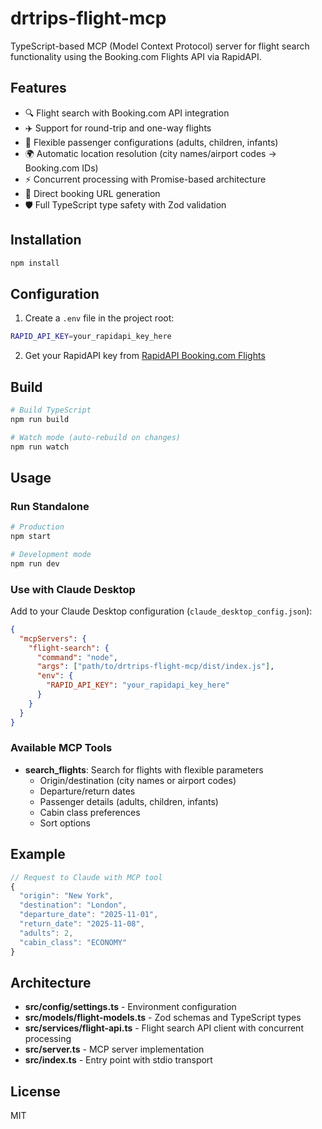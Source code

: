 # drtrips-flight-mcp

TypeScript-based MCP (Model Context Protocol) server for flight search functionality using the Booking.com Flights API via RapidAPI.

## Features

- 🔍 Flight search with Booking.com API integration
- ✈️ Support for round-trip and one-way flights
- 👥 Flexible passenger configurations (adults, children, infants)
- 🌍 Automatic location resolution (city names/airport codes → Booking.com IDs)
- ⚡ Concurrent processing with Promise-based architecture
- 🔗 Direct booking URL generation
- 🛡️ Full TypeScript type safety with Zod validation

## Installation

```bash
npm install
```

## Configuration

1. Create a `.env` file in the project root:

```bash
RAPID_API_KEY=your_rapidapi_key_here
```

2. Get your RapidAPI key from [RapidAPI Booking.com Flights](https://rapidapi.com/DataCrawler/api/booking-com15)

## Build

```bash
# Build TypeScript
npm run build

# Watch mode (auto-rebuild on changes)
npm run watch
```

## Usage

### Run Standalone

```bash
# Production
npm start

# Development mode
npm run dev
```

### Use with Claude Desktop

Add to your Claude Desktop configuration (`claude_desktop_config.json`):

```json
{
  "mcpServers": {
    "flight-search": {
      "command": "node",
      "args": ["path/to/drtrips-flight-mcp/dist/index.js"],
      "env": {
        "RAPID_API_KEY": "your_rapidapi_key_here"
      }
    }
  }
}
```

### Available MCP Tools

- **search_flights**: Search for flights with flexible parameters
  - Origin/destination (city names or airport codes)
  - Departure/return dates
  - Passenger details (adults, children, infants)
  - Cabin class preferences
  - Sort options

## Example

```typescript
// Request to Claude with MCP tool
{
  "origin": "New York",
  "destination": "London",
  "departure_date": "2025-11-01",
  "return_date": "2025-11-08",
  "adults": 2,
  "cabin_class": "ECONOMY"
}
```

## Architecture

- **src/config/settings.ts** - Environment configuration
- **src/models/flight-models.ts** - Zod schemas and TypeScript types
- **src/services/flight-api.ts** - Flight search API client with concurrent processing
- **src/server.ts** - MCP server implementation
- **src/index.ts** - Entry point with stdio transport

## License

MIT
